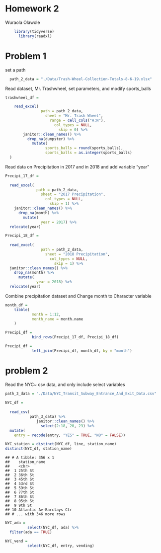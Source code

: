Homework 2
================
Wuraola Olawole

``` r
    library(tidyverse)
      library(readxl)
```

# Problem 1

set a path

``` r
  path_2_data = "./Data/Trash-Wheel-Collection-Totals-8-6-19.xlsx"
```

Read dataset, Mr. Trashwheel, set parameters, and modify sports\_balls

``` r
trashwheel_df =

    read_excel(
                path = path_2_data,
                  sheet = "Mr. Trash Wheel",
                    range = cell_cols("A:N"),
                      col_types = NULL,
                        skip = 0) %>%
        janitor::clean_names() %>%
          drop_na(dumpster) %>%
            mutate(
                  sports_balls = round(sports_balls),
                  sports_balls = as.integer(sports_balls)
  )
```

Read data on Precipitation in 2017 and in 2018 and add variable “year”

``` r
Precipi_17_df =
  
  read_excel(
              path = path_2_data,
                sheet = "2017 Precipitation",
                  col_types = NULL,
                    skip = 1) %>%
    janitor::clean_names() %>%
      drop_na(month) %>%
        mutate(
                year = 2017) %>%
  relocate(year)
```

``` r
Precipi_18_df =
  
  read_excel(
                path = path_2_data,
                  sheet = "2018 Precipitation",
                    col_types = NULL,
                      skip = 1) %>%
  janitor::clean_names() %>%
    drop_na(month) %>%
      mutate(
              year = 2018) %>%
  relocate(year)
```

Combine precipitation dataset and Change month to Character variable

``` r
month_df =
    tibble(
            month = 1:12,
            month_name = month.name
    )
```

``` r
Precipi_df = 
            bind_rows(Precipi_17_df, Precipi_18_df)

Precipi_df =
            left_join(Precipi_df, month_df, by = "month")
```

# problem 2

Read the NYC\~ csv data, and only include select variables

``` r
path_3_data = "./Data/NYC_Transit_Subway_Entrance_And_Exit_Data.csv"
  
NYC_df = 
    
  read_csv(
           path_3_data) %>% 
              janitor::clean_names() %>% 
                select(2:18, 20, 23) %>%
  mutate(
    entry = recode(entry, "YES" = TRUE, "NO" = FALSE))
```

``` r
NYC_station = distinct(NYC_df, line, station_name)
distinct(NYC_df, station_name)
```

    ## # A tibble: 356 x 1
    ##    station_name            
    ##    <chr>                   
    ##  1 25th St                 
    ##  2 36th St                 
    ##  3 45th St                 
    ##  4 53rd St                 
    ##  5 59th St                 
    ##  6 77th St                 
    ##  7 86th St                 
    ##  8 95th St                 
    ##  9 9th St                  
    ## 10 Atlantic Av-Barclays Ctr
    ## # ... with 346 more rows

``` r
NYC_ada = 
          select(NYC_df, ada) %>%
  filter(ada == TRUE)
```

``` r
NYC_vend = 
          select(NYC_df, entry, vending)
```
